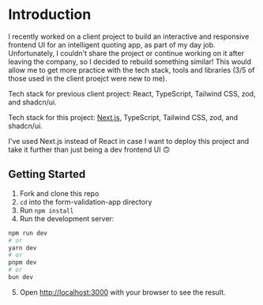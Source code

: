 # Introduction
I recently worked on a client project to build an interactive and responsive frontend UI for an intelligent quoting app, as part of my day job. Unfortunately, I couldn't share the project or continue working on it after leaving the company, so I decided to rebuild something similar! This would allow me to get more practice with the tech stack, tools and libraries (3/5 of those used in the client proejct were new to me).

Tech stack for previous client project: React, TypeScript, Tailwind CSS, zod, and shadcn/ui.

Tech stack for this project: [Next.js](https://nextjs.org/), TypeScript, Tailwind CSS, zod, and shadcn/ui.

I've used Next.js instead of React in case I want to deploy this project and take it further than just being a dev frontend UI 🙃

## Getting Started

1. Fork and clone this repo
2. ``cd`` into the form-validation-app directory
3. Run ``npm install``
4. Run the development server:
```bash
npm run dev
# or
yarn dev
# or
pnpm dev
# or
bun dev
```
5. Open [http://localhost:3000](http://localhost:3000) with your browser to see the result.


